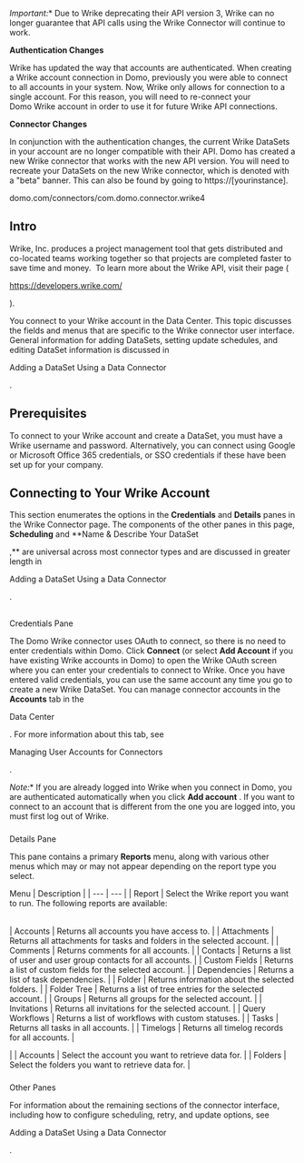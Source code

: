 

*Important:**
 Due to Wrike deprecating their API version 3, Wrike can no longer guarantee that API calls using the Wrike Connector will continue to work.


**Authentication Changes**


 Wrike has updated the way that accounts are authenticated. When creating a Wrike account connection in Domo, previously you were able to connect to all accounts in your system. Now, Wrike only allows for connection to a single account. For this reason, you will need to re-connect your Domo Wrike account in order to use it for future Wrike API connections.


**Connector Changes**


 In conjunction with the authentication changes, the current Wrike DataSets in your account are no longer compatible with their API. Domo has created a new Wrike connector that works with the new API version. You will need to recreate your DataSets on the new Wrike connector, which is denoted with a "beta" banner. This can also be found by going to https://[yourinstance].

domo.com/connectors/com.domo.connector.wrike4

Intro
-------

Wrike, Inc. produces a project management tool that gets distributed and co-located teams working together so that projects are completed faster to save time and money.  To learn more about the Wrike API, visit their page (

https://developers.wrike.com/

).


 You connect to your Wrike account in the Data Center. This topic discusses the fields and menus that are specific to the Wrike connector user interface. General information for adding DataSets, setting update schedules, and editing DataSet information is discussed in

Adding a DataSet Using a Data Connector

.


 Prerequisites
---------------

To connect to your Wrike account and create a DataSet, you must have a Wrike username and password. Alternatively, you can connect using Google or Microsoft Office 365 credentials, or SSO credentials if these have been set up for your company.


 Connecting to Your Wrike Account
----------------------------------

This section enumerates the options in the
 **Credentials**
 and
 **Details**
 panes in the Wrike Connector page. The components of the other panes in this page,
 **Scheduling**
 and
 **Name & Describe Your DataSet

,**
 are universal across most connector types and are discussed in greater length in

Adding a DataSet Using a Data Connector

.

##
 Credentials Pane

The Domo Wrike connector uses OAuth to connect, so there is no need to enter credentials within Domo. Click
 **Connect**
 (or select
 **Add Account**
 if you have existing Wrike accounts in Domo) to open the Wrike OAuth screen where you can enter your credentials to connect to Wrike. Once you have entered valid credentials, you can use the same account any time you go to create a new Wrike DataSet. You can manage connector accounts in the
 **Accounts**
 tab in the

Data Center

. For more information about this tab, see

Managing User Accounts for Connectors

.

*Note:**
 If you are already logged into Wrike when you connect in Domo, you are authenticated automatically when you click
 **Add account**
 . If you want to connect to an account that is different from the one you are logged into, you must first log out of Wrike.


###
 Details Pane

This pane contains a primary
 **Reports**
 menu, along with various other menus which may or may not appear depending on the report type you select.


 Menu
  |
 Description
  |
| --- | --- |
|
 Report
  |
 Select the Wrike report you want to run. The following reports are available:


|  |  |
| --- | --- |
|
 Accounts
  |
 Returns all accounts you have access to.
  |
|
 Attachments
  |
 Returns all attachments for tasks and folders in the selected account.
  |
|
 Comments
  |
 Returns comments for all accounts.
  |
|
 Contacts
  |
 Returns a list of user and user group contacts for all accounts.
  |
|
 Custom Fields
  |
 Returns a list of custom fields for the selected account.
  |
|
 Dependencies
  |
 Returns a list of task dependencies.
  |
|
 Folder
  |
 Returns information about the selected folders.
  |
|
 Folder Tree
  |
 Returns a list of tree entries for the selected account.
  |
|
 Groups
  |
 Returns all groups for the selected account.
  |
|
 Invitations
  |
 Returns all invitations for the selected account.
  |
|
 Query Workflows
  |
 Returns a list of workflows with custom statuses.
  |
|
 Tasks
  |
 Returns all tasks in all accounts.
  |
|
 Timelogs
  |
 Returns all timelog records for all accounts.
  |

|
|
 Accounts
  |
 Select the account you want to retrieve data for.
  |
|
 Folders
  |
 Select the folders you want to retrieve data for.
  |


###
 Other Panes

For information about the remaining sections of the connector interface, including how to configure scheduling, retry, and update options, see

Adding a DataSet Using a Data Connector

.

